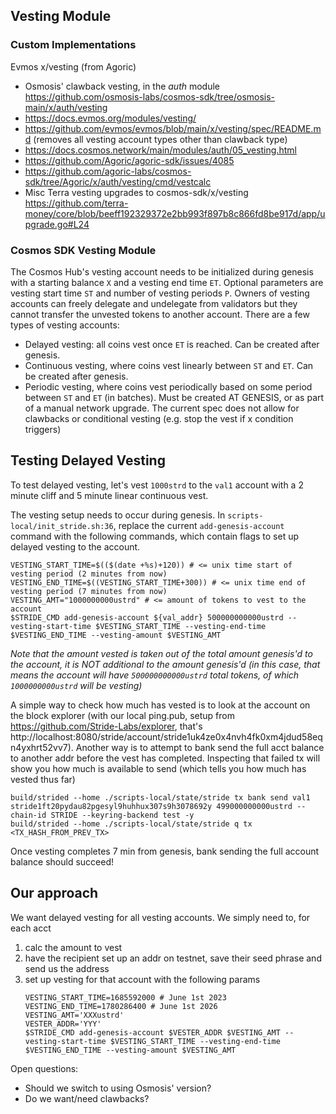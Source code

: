 ## Vesting Module

### Custom Implementations

Evmos x/vesting (from Agoric)
- Osmosis' clawback vesting, in the _auth_ module https://github.com/osmosis-labs/cosmos-sdk/tree/osmosis-main/x/auth/vesting
- https://docs.evmos.org/modules/vesting/ 
- https://github.com/evmos/evmos/blob/main/x/vesting/spec/README.md (removes all vesting account types other than clawback type)
- https://docs.cosmos.network/main/modules/auth/05_vesting.html
- https://github.com/Agoric/agoric-sdk/issues/4085
- https://github.com/agoric-labs/cosmos-sdk/tree/Agoric/x/auth/vesting/cmd/vestcalc
- Misc Terra vesting upgrades to cosmos-sdk/x/vesting https://github.com/terra-money/core/blob/beeff192329372e2bb993f897b8c866fd8be917d/app/upgrade.go#L24


### Cosmos SDK Vesting Module

The Cosmos Hub's vesting account needs to be initialized during genesis with a starting balance `X` and a vesting end time `ET`. Optional parameters are vesting start time `ST` and number of vesting periods `P`.
Owners of vesting accounts can freely delegate and undelegate from validators but they cannot transfer the unvested tokens to another account. 
There are a few types of vesting accounts:
- Delayed vesting: all coins vest once `ET` is reached. Can be created after genesis.
- Continuous vesting, where coins vest linearly between `ST` and `ET`. Can be created after genesis.
- Periodic vesting, where coins vest periodically based on some period between `ST` and `ET` (in batches). Must be created AT GENESIS, or as part of a manual network upgrade.
The current spec does not allow for clawbacks or conditional vesting (e.g. stop the vest if x condition triggers)


## Testing Delayed Vesting

To test delayed vesting, let's vest `1000strd` to the `val1` account with a 2 minute cliff and 5 minute linear continuous vest. 

The vesting setup needs to occur during genesis. In `scripts-local/init_stride.sh:36`, replace the current `add-genesis-account` command with the following commands, which contain flags to set up delayed vesting to the account.

```
VESTING_START_TIME=$(($(date +%s)+120)) # <= unix time start of vesting period (2 minutes from now)
VESTING_END_TIME=$((VESTING_START_TIME+300)) # <= unix time end of vesting period (7 minutes from now)
VESTING_AMT="1000000000ustrd" # <= amount of tokens to vest to the account
$STRIDE_CMD add-genesis-account ${val_addr} 500000000000ustrd --vesting-start-time $VESTING_START_TIME --vesting-end-time $VESTING_END_TIME --vesting-amount $VESTING_AMT
```

_Note that the amount vested is taken out of the total amount genesis'd to the account, it is NOT additional to the amount genesis'd (in this case, that means the account will have `500000000000ustrd` total tokens, of which `1000000000ustrd` will be vesting)_

A simple way to check how much has vested is to look at the account on the block explorer (with our local ping.pub, setup from https://github.com/Stride-Labs/explorer, that's http://localhost:8080/stride/account/stride1uk4ze0x4nvh4fk0xm4jdud58eqn4yxhrt52vv7). Another way is to attempt to bank send the full acct balance to another addr before the vest has completed. Inspecting that failed tx will show you how much is available to send (which tells you how much has vested thus far)

```
build/strided --home ./scripts-local/state/stride tx bank send val1 stride1ft20pydau82pgesyl9huhhux307s9h3078692y 499000000000ustrd --chain-id STRIDE --keyring-backend test -y
build/strided --home ./scripts-local/state/stride q tx <TX_HASH_FROM_PREV_TX>
```

Once vesting completes 7 min from genesis, bank sending the full account balance should succeed!


## Our approach

We want delayed vesting for all vesting accounts. We simply need to, for each acct 
1. calc the amount to vest
2. have the recipient set up an addr on testnet, save their seed phrase and send us the address
3. set up vesting for that account with the following params 
    ```
    VESTING_START_TIME=1685592000 # June 1st 2023
    VESTING_END_TIME=1780286400 # June 1st 2026
    VESTING_AMT='XXXustrd'
    VESTER_ADDR='YYY'
    $STRIDE_CMD add-genesis-account $VESTER_ADDR $VESTING_AMT --vesting-start-time $VESTING_START_TIME --vesting-end-time $VESTING_END_TIME --vesting-amount $VESTING_AMT
    ```


Open questions: 
- Should we switch to using Osmosis' version?
- Do we want/need clawbacks?